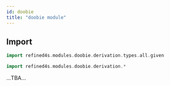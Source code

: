 ```yaml
---
id: doobie
title: "doobie module"
---
```


## Import
```scala mdoc
import refined4s.modules.doobie.derivation.types.all.given
```
```scala mdoc
import refined4s.modules.doobie.derivation.*
```


...TBA...
